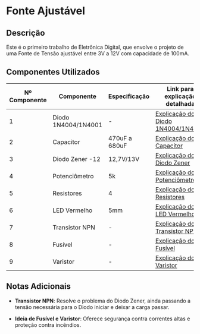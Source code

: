 # Fonte Ajustável

## Descrição
Este é o primeiro trabalho de Eletrônica Digital, que envolve o projeto de uma Fonte de Tensão ajustável entre 3V a 12V com capacidade de 100mA.

## Componentes Utilizados

| Nº Componente | Componente          | Especificação        | Link para explicação detalhada                                    |
|---------------|---------------------|----------------------|-----------------------------------------------------------------|
| 1             | Diodo 1N4004/1N4001 | -                    | [Explicação do Diodo 1N4004/1N4001](link_para_explicação)    |
| 2             | Capacitor           | 470uF a 680uF         | [Explicação do Capacitor](link_para_explicação)                |
| 3             | Diodo Zener -12     | 12,7V/13V             | [Explicação do Diodo Zener](link_para_explicação)              |
| 4             | Potenciômetro       | 5k                   | [Explicação do Potenciômetro](link_para_explicação)            |
| 5             | Resistores          | 4                    | [Explicação dos Resistores](link_para_explicação)              |
| 6             | LED Vermelho        | 5mm                  | [Explicação do LED Vermelho](link_para_explicação)             |
| 7             | Transistor NPN      | -                    | [Explicação do Transistor NPN](link_para_explicação)           |
| 8             | Fusível             | -                    | [Explicação do Fusível](link_para_explicação)                  |
| 9             | Varistor            | -                    | [Explicação do Varistor](link_para_explicação)                 |

## Notas Adicionais

- **Transistor NPN**: Resolve o problema do Diodo Zener, ainda passando a tensão necessária para o Diodo iniciar e deixar a carga passar.

- **Ideia de Fusível e Varistor**: Oferece segurança contra correntes altas e proteção contra incêndios.
